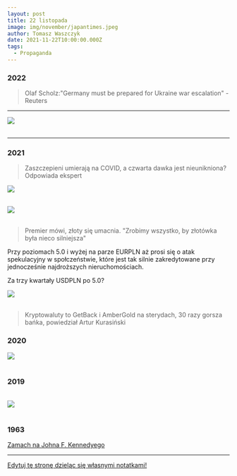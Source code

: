 ```yaml
---
layout: post
title: 22 listopada
image: img/november/japantimes.jpeg
author: Tomasz Waszczyk
date: 2021-11-22T10:00:00.000Z
tags:
  - Propaganda
---
```


### 2022

> Olaf Scholz:"Germany must be prepared for Ukraine war escalation" - Reuters

---

<img src="./img/november/szczepionki.jpg"><br><br>

---

### 2021

> Zaszczepieni umierają na COVID, a czwarta dawka jest nieunikniona? Odpowiada ekspert

<img src="./img/november/warszawaszczepi.jpg"><br><br>

<img src="./img/november/pracarodzina.jpg"><br><br>

> Premier mówi, złoty się umacnia. "Zrobimy wszystko, by złotówka była nieco silniejsza"

Przy poziomach 5.0 i wyżej na parze EURPLN aż prosi się o atak spekulacyjny w społczeństwie, które jest tak silnie zakredytowane przy jednocześnie najdroższych nieruchomościach.

Za trzy kwartały USDPLN po 5.0?

<img src="./img/november/premierpln.webp"><br><br>

> Kryptowaluty to GetBack i AmberGold na sterydach, 30 razy gorsza bańka, powiedział Artur Kurasiński

### 2020

<img src="./img/november/japantimes.jpeg"><br><br>

### 2019

<br>
<img src="./img/november/marszalek-konczyc.jpg"/><br><br>

### 1963

<a href="https://pl.wikipedia.org/wiki/Zamach_na_Johna_F._Kennedy%E2%80%99ego" target="_blank">Zamach na Johna F. Kennedyego</a>

---

<a href="https://github.com/TomaszWaszczyk/historia.waszczyk.com/edit/master/src/content/november-22.md" target="_blank">Edytuj tę stronę dzieląc się własnymi notatkami!</a>
